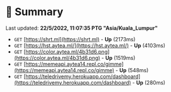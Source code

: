 # 📖 Summary
Last updated: **22/5/2022, 11:07:35 PTG "Asia/Kuala_Lumpur"**

- `GET` [https://shrt.ml](https://shrt.ml) - **Up** (2173ms)
- `GET` [https://hst.aytea.ml/](https://hst.aytea.ml/) - **Up** (4103ms)
- `GET` [https://color.aytea.ml/4b31d6.png](https://color.aytea.ml/4b31d6.png) - **Up** (1519ms)
- `GET` [https://memeapi.aytea14.repl.co/gimme](https://memeapi.aytea14.repl.co/gimme) - **Up** (548ms)
- `GET` [https://teledrivemy.herokuapp.com/dashboard](https://teledrivemy.herokuapp.com/dashboard) - **Up** (280ms)
